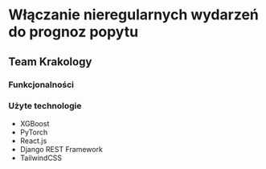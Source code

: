 # Włączanie nieregularnych wydarzeń do prognoz popytu

## Team Krakology

### Funkcjonalności


### Użyte technologie
- XGBoost
- PyTorch
- React.js
- Django REST Framework
- TailwindCSS
